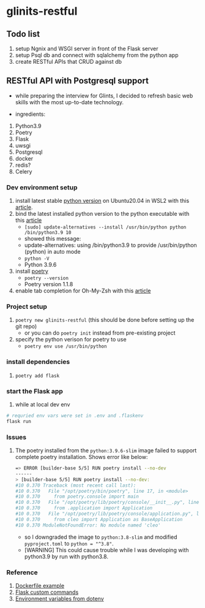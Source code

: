 # glinits-restful

## Todo list
1. setup Ngnix and WSGI server in front of the Flask server
1. setup Psql db and connect with sqlalchemy from the python app
1. create RESTful APIs that CRUD against db

## RESTful API with Postgresql support

* while preparing the interview for Glints, I decided to refresh basic web skills with the most up-to-date technology. 

* ingredients:
1. Python3.9
1. Poetry
1. Flask
1. uwsgi
1. Postgresql
1. docker
1. redis? 
1. Celery

### Dev environment setup
1. install latest stable [python version](https://www.python.org/ftp/python/3.9.6/Python-3.9.6.tgz) on Ubuntu20.04 in WSL2 with this [article](https://linuxize.com/post/how-to-install-python-3-9-on-ubuntu-20-04/).
1. bind the latest installed python version to the python executable with this [article](https://stackoverflow.com/a/50331137)
    * `[sudo] update-alternatives --install /usr/bin/python python /bin/python3.9 10`
    * showed this message:
    * update-alternatives: using /bin/python3.9 to provide /usr/bin/python (python) in auto mode
    * `python -V`
    * Python 3.9.6
1. install [poetry](https://python-poetry.org/docs/)
    * `poetry --version`
    * Poetry version 1.1.8
1. enable tab completion for Oh-My-Zsh with this [article](https://python-poetry.org/docs/#enable-tab-completion-for-bash-fish-or-zsh)

### Project setup
1. `poetry new glinits-restful` (this should be done before setting up the git repo)
    * or you can do `poetry init` instead from pre-existing project 
1. specify the python verison for poetry to use
    * `poetry env use /usr/bin/python`

### install dependencies
1. `poetry add flask`
    

### start the Flask app
1. while at local dev env
```sh
# requried env vars were set in .env and .flaskenv
flask run
```


### Issues
1. The poetry installed from the `python:3.9.6-slim` image failed to support complete poetry installation. Shows error like below:
    ```sh
    => ERROR [builder-base 5/5] RUN poetry install --no-dev                                                                                0.4s
    ------                                                                                                                                       
    > [builder-base 5/5] RUN poetry install --no-dev:                                                                                           
    #10 0.370 Traceback (most recent call last):                                                                                                 
    #10 0.370   File "/opt/poetry/bin/poetry", line 17, in <module>
    #10 0.370     from poetry.console import main
    #10 0.370   File "/opt/poetry/lib/poetry/console/__init__.py", line 1, in <module>
    #10 0.370     from .application import Application
    #10 0.370   File "/opt/poetry/lib/poetry/console/application.py", line 1, in <module>
    #10 0.370     from cleo import Application as BaseApplication
    #10 0.370 ModuleNotFoundError: No module named 'cleo'
    ```
    * so I downgraded the image to `python:3.8-slim` and modified `pyproject.toml` to `python = "^3.8"`. 
    * [WARNING] This could cause trouble while I was developing with python3.9 by run with python3.8. 
### Reference
1. [Dockerfile example](https://www.mktr.ai/the-data-scientists-quick-guide-to-dockerfiles-with-examples/)
1. [Flask custom commands](https://flask.palletsprojects.com/en/2.0.x/cli/#custom-commands)
1. [Environment variables from dotenv](https://flask.palletsprojects.com/en/2.0.x/cli/#environment-variables-from-dotenv)

